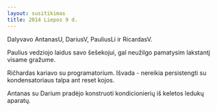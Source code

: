 ```yaml
---
layout: susitikimas
title: 2014 Liepos 9 d.
---
```

Dalyvavo AntanasU, DariusV, PauliusLi ir RicardasV.


Paulius vedziojo laidus savo šešekojui, gal neužilgo pamatysim lakstantį visame gražume.

Ričhardas kariavo su programatorium. Išvada - nereikia persistengti su kondensatoriaus talpa ant reset kojos.

Antanas su Darium pradėjo konstruoti kondicionierių iš keletos ledukų aparatų.


